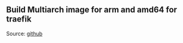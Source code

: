 ## Build Multiarch image for arm and amd64 for traefik


Source: [github](https://github.com/firecyberice/docker-traefik)
